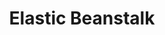 ---
title: Elastic Beanstalk
description: Elastic Beanstalk
keywords:
  - Elastic Beanstalk
sidebar_position: 5
---